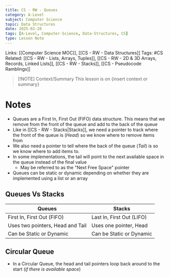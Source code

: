 ```yaml
---
title: CS - RW - Queues
category: A-Level
subject: Computer Science
topic: Data Structures
date: 2025-02-20
tags: [A-Level, Computer-Science, Data-Structures, CS]
type: Lesson Note
---
```


Links: [[Computer Science MOC]], [[CS - RW - Data Structures]]
Tags: #CS 
Related: [[CS - RW - Lists, Arrays, Tuples]], [[CS - RW - 2D & 3D Arrays, Records, Linked Lists]], [[CS - RW - Stacks]], [[CS - Pseudocode Ramblings]]

> [!NOTE] Context/Summary
> This lesson is on {insert context or summary}
# Notes
- Queues are a First In, First Out (FIFO) data structure. This means that we remove from the front of the queue and add to the back of the queue
- Like in [[CS - RW - Stacks|Stacks]], we need a pointer to track where the front of the queue is (*Head*) so we know where to remove items from
- We also need a pointer to tell where the back of the queue (*Tail*) is so we know where to add items to.
- In some implementations, the tail will point to the next available space in the queue instead of the final value
	- May be referred to as the "Next Free Space" pointer
- Queues can be static or dynamic depending on whether they are implemented using a list or an array
## Queues Vs Stacks

| Queues                           | Stacks                    |
| -------------------------------- | ------------------------- |
| First In, First Out (FIFO)       | Last In, First Out (LIFO) |
| Uses two pointers, Head and Tail | Uses one pointer, Head    |
| Can be Static or Dynamic         | Can be Static or Dynamic  |
## Circular Queue
- In a Circular Queue, the head and tail pointers loop back around to the start (*if there is available space*)
